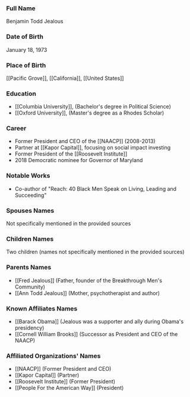 ### Full Name

Benjamin Todd Jealous

### Date of Birth

January 18, 1973

### Place of Birth

[[Pacific Grove]], [[California]], [[United States]]

### Education

- [[Columbia University]], (Bachelor's degree in Political Science)
- [[Oxford University]], (Master's degree as a Rhodes Scholar)

### Career

- Former President and CEO of the [[NAACP]] (2008-2013)
- Partner at [[Kapor Capital]], focusing on social impact investing
- Former President of the [[Roosevelt Institute]]
- 2018 Democratic nominee for Governor of Maryland

### Notable Works

- Co-author of "Reach: 40 Black Men Speak on Living, Leading and Succeeding"

### Spouses Names

Not specifically mentioned in the provided sources

### Children Names

Two children (names not specifically mentioned in the provided sources)

### Parents Names

- [[Fred Jealous]] (Father, founder of the Breakthrough Men's Community)
- [[Ann Todd Jealous]] (Mother, psychotherapist and author)

### Known Affiliates Names

- [[Barack Obama]] (Jealous was a supporter and ally during Obama's presidency)
- [[Cornell William Brooks]] (Successor as President and CEO of the NAACP)

### Affiliated Organizations' Names

- [[NAACP]] (Former President and CEO)
- [[Kapor Capital]] (Partner)
- [[Roosevelt Institute]] (Former President)
- [[People For the American Way]] (President)